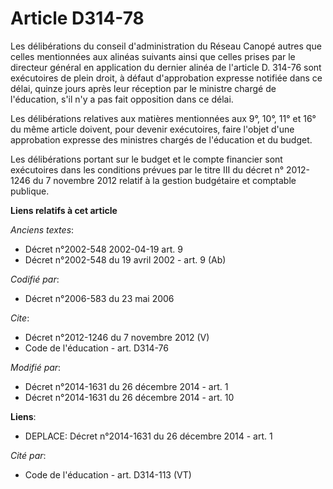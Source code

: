 # Article D314-78

Les délibérations du conseil d'administration du Réseau Canopé autres que celles mentionnées aux alinéas suivants ainsi que
celles prises par le directeur général en application du dernier alinéa de l'article D. 314-76 sont exécutoires de plein
droit, à défaut d'approbation expresse notifiée dans ce délai, quinze jours après leur réception par le ministre chargé de
l'éducation, s'il n'y a pas fait opposition dans ce délai. 

Les délibérations relatives aux matières mentionnées aux 9°, 10°, 11° et 16° du même article doivent, pour devenir
exécutoires, faire l'objet d'une approbation expresse des ministres chargés de l'éducation et du budget. 

Les délibérations portant sur le budget et le compte financier sont exécutoires dans les conditions prévues par le titre III
du décret n° 2012-1246 du 7 novembre 2012 relatif à la gestion budgétaire et comptable publique.

**Liens relatifs à cet article**

_Anciens textes_:

  - Décret n°2002-548 2002-04-19 art. 9
  - Décret n°2002-548 du 19 avril 2002 - art. 9 (Ab)

_Codifié par_:

  - Décret n°2006-583 du 23 mai 2006

_Cite_:

  - Décret n°2012-1246 du 7 novembre 2012 (V)
  - Code de l'éducation - art. D314-76

_Modifié par_:

  - Décret n°2014-1631 du 26 décembre 2014 - art. 1
  - Décret n°2014-1631 du 26 décembre 2014 - art. 10

**Liens**:

  - DEPLACE: Décret n°2014-1631 du 26 décembre 2014 - art. 1

_Cité par_:

  - Code de l'éducation - art. D314-113 (VT)

